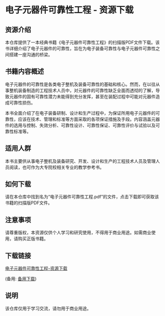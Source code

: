 # 电子元器件可靠性工程 - 资源下载

## 资源介绍

本仓库提供了一本经典书籍《电子元器件可靠性工程》的扫描版PDF文件下载。该书详细介绍了电子元器件的可靠性，旨在为电子装备可靠性与电子元器件可靠性之间搭建一座沟通的桥梁。

## 书籍内容概述

电子元器件的可靠性是各类电子整机及装备可靠性的基础和核心。然而，在以往从事整机装备制造的工程技术人员中，对元器件的可靠性缺乏全面而透彻的了解，导致元器件的固有可靠性潜力未能得到充分发挥，甚至在装配过程中可能对元器件造成可靠性损伤。

本书全面介绍了在电子装备研制、设计和生产过程中，为保证所用电子元器件的可靠性，应该在技术、管理和标准等方面采取的各项保证措施及手段。内容涵盖元器件的选用与控制、失效分析、可靠性设计、可靠性保证、可靠性评价与试验以及可靠性标准等。

## 适用人群

本书主要供从事电子整机及装备研究、开发、设计和生产的工程技术人员及管理人员阅读，也可作为大专院校相关专业的教学参考书。

## 如何下载

请在本仓库中找到名为“电子元器件可靠性工程.pdf”的文件，点击下载即可获取该书籍的扫描版PDF文件。

## 注意事项

请尊重版权，本资源仅供个人学习和研究使用，不得用于商业用途。如需商业使用，请购买正版书籍。

## 下载链接
[电子元器件可靠性工程-资源下载](https://pan.quark.cn/s/55bdd60ff877) 

(备用: [备用下载](https://pan.baidu.com/s/1zGZxME_36uKCX_D6uTBHqQ?pwd=1234))

## 说明

该仓库仅用于学习交流，请勿用于商业用途。
